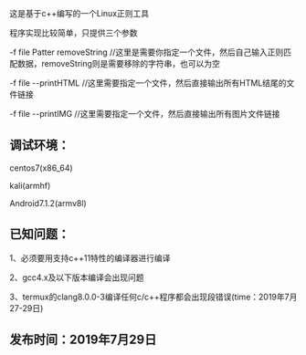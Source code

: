 这是基于c++编写的一个Linux正则工具

程序实现比较简单，只提供三个参数

-f file Patter removeString //这里是需要你指定一个文件，然后自己输入正则匹配数据，removeString则是需要移除的字符串，也可以为空

-f file --printHTML //这里需要指定一个文件，然后直接输出所有HTML结尾的文件链接

-f file --printIMG //这里需要指定一个文件，然后直接输出所有图片文件链接

调试环境：
-

centos7(x86_64)

kali(armhf)

Android7.1.2(armv8l)


已知问题：
-
1、必须要用支持c++11特性的编译器进行编译

2、gcc4.x及以下版本编译会出现问题

3、termux的clang8.0.0-3编译任何c/c++程序都会出现段错误(time：2019年7月27-29日)


发布时间：2019年7月29日
-
